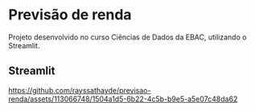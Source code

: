 # Previsão de renda

Projeto desenvolvido no curso Ciências de Dados da EBAC, utilizando o Streamlit. 

## Streamlit

https://github.com/rayssathayde/previsao-renda/assets/113066748/1504a1d5-6b22-4c5b-b9e5-a5e07c48da62

